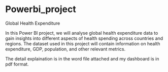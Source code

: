 # Powerbi_project
Global Health Expenditure

In this Power BI project, we will analyse global health expenditure data to gain insights into different aspects of health spending across countries and regions.
The dataset used in this project will contain information on health expenditure, GDP, population, and other relevant metrics.

The detail explaination is in the word file attached and my dashboard is in pdf format.
